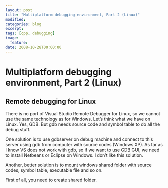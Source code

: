 ```yaml
---
layout: post
title: "Multiplatform debugging environment, Part 2 (Linux)"
modified:
categories: blog
excerpt:
tags: [cpp, debugging]
image:
  feature:
date: 2008-10-28T00:00:00
---
```

# Multiplatform debugging environment, Part 2 (Linux)

## Remote debugging for Linux

There is no port of Visual Studio Remote Debugger for Linux, so we cannot use the same technology as for Windows. Let’s think what we have on Linux. Yes, GDB. But gdb needs source code and symbol table to do all the debug stuff.

One solution is to use gdbserver on debug machine and connect to this server using gdb from computer with source codes (Windows XP). As far as I know VS does not work with gdb, so if we want to use GDB GUI, we need to install Netbeans or Eclipse on Windows. I don’t like this solution.

Another, better solution is to mount windows shared folder with source codes, symbol table, executable file and so on.

First of all, you need to create shared folder.
